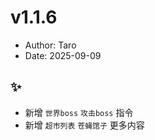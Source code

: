 # v1.1.6

- Author: Taro
- Date: 2025-09-09

## ✨

- 新增 `世界boss` `攻击boss` 指令
- 新增 `超市列表` `苍蝇馆子` 更多内容

